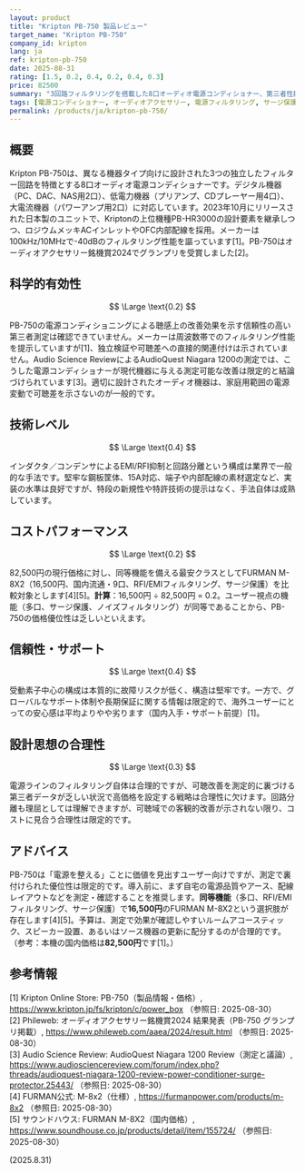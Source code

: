 ```yaml
---
layout: product
title: "Kripton PB-750 製品レビュー"
target_name: "Kripton PB-750"
company_id: kripton
lang: ja
ref: kripton-pb-750
date: 2025-08-31
rating: [1.5, 0.2, 0.4, 0.2, 0.4, 0.3]
price: 82500
summary: "3回路フィルタリングを搭載した8口オーディオ電源コンディショナー、第三者性能検証なしの高価格品"
tags: [電源コンディショナー, オーディオアクセサリー, 電源フィルタリング, サージ保護]
permalink: /products/ja/kripton-pb-750/
---
```


## 概要

Kripton PB-750は、異なる機器タイプ向けに設計された3つの独立したフィルター回路を特徴とする8口オーディオ電源コンディショナーです。デジタル機器（PC、DAC、NAS用2口）、低電力機器（プリアンプ、CDプレーヤー用4口）、大電流機器（パワーアンプ用2口）に対応しています。2023年10月にリリースされた日本製のユニットで、Kriptonの上位機種PB-HR3000の設計要素を継承しつつ、ロジウムメッキACインレットやOFC内部配線を採用。メーカーは100kHz/10MHzで-40dBのフィルタリング性能を謳っています[1]。PB-750はオーディオアクセサリー銘機賞2024でグランプリを受賞しました[2]。

## 科学的有効性

$$ \Large \text{0.2} $$

PB-750の電源コンディショニングによる聴感上の改善効果を示す信頼性の高い第三者測定は確認できていません。メーカーは周波数帯でのフィルタリング性能を提示していますが[1]、独立検証や可聴差への直接的関連付けは示されていません。Audio Science ReviewによるAudioQuest Niagara 1200の測定では、こうした電源コンディショナーが現代機器に与える測定可能な改善は限定的と結論づけられています[3]。適切に設計されたオーディオ機器は、家庭用範囲の電源変動で可聴差を示さないのが一般的です。

## 技術レベル

$$ \Large \text{0.4} $$

インダクタ／コンデンサによるEMI/RFI抑制と回路分離という構成は業界で一般的な手法です。堅牢な鋼板筐体、15A対応、端子や内部配線の素材選定など、実装の水準は良好ですが、特段の新規性や特許技術の提示はなく、手法自体は成熟しています。

## コストパフォーマンス

$$ \Large \text{0.2} $$

82,500円の現行価格に対し、同等機能を備える最安クラスとしてFURMAN M-8X2（16,500円、国内流通・9口、RFI/EMIフィルタリング、サージ保護）を比較対象とします[4][5]。**計算**：16,500円 ÷ 82,500円 = 0.2。ユーザー視点の機能（多口、サージ保護、ノイズフィルタリング）が同等であることから、PB-750の価格優位性は乏しいといえます。

## 信頼性・サポート

$$ \Large \text{0.4} $$

受動素子中心の構成は本質的に故障リスクが低く、構造は堅牢です。一方で、グローバルなサポート体制や長期保証に関する情報は限定的で、海外ユーザーにとっての安心感は平均よりやや劣ります（国内入手・サポート前提）[1]。

## 設計思想の合理性

$$ \Large \text{0.3} $$

電源ラインのフィルタリング自体は合理的ですが、可聴改善を測定的に裏づける第三者データが乏しい状況で高価格を設定する戦略は合理性に欠けます。回路分離も理屈としては理解できますが、可聴域での客観的改善が示されない限り、コストに見合う合理性は限定的です。

## アドバイス

PB-750は「電源を整える」ことに価値を見出すユーザー向けですが、測定で裏付けられた優位性は限定的です。導入前に、まず自宅の電源品質やアース、配線レイアウトなどを測定・確認することを推奨します。**同等機能**（多口、RFI/EMIフィルタリング、サージ保護）で**16,500円**のFURMAN M-8X2という選択肢が存在します[4][5]。予算は、測定で効果が確認しやすいルームアコースティック、スピーカー設置、あるいはソース機器の更新に配分するのが合理的です。  
（参考：本機の国内価格は**82,500円**です[1]。）

## 参考情報

[1] Kripton Online Store: PB-750（製品情報・価格）, https://www.kripton.jp/fs/kripton/c/power_box （参照日: 2025-08-30）  
[2] Phileweb: オーディオアクセサリー銘機賞2024 結果発表（PB-750 グランプリ掲載）, https://www.phileweb.com/aaea/2024/result.html （参照日: 2025-08-30）  
[3] Audio Science Review: AudioQuest Niagara 1200 Review（測定と議論）, https://www.audiosciencereview.com/forum/index.php?threads/audioquest-niagara-1200-review-power-conditioner-surge-protector.25443/ （参照日: 2025-08-30）  
[4] FURMAN公式: M-8x2（仕様）, https://furmanpower.com/products/m-8x2 （参照日: 2025-08-30）  
[5] サウンドハウス: FURMAN M-8X2（国内価格）, https://www.soundhouse.co.jp/products/detail/item/155724/ （参照日: 2025-08-30）

(2025.8.31)

